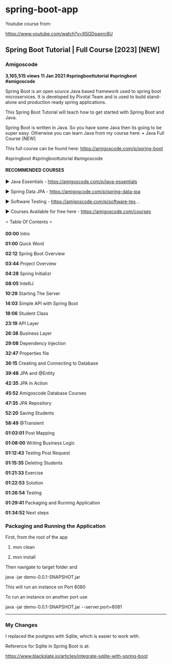 # spring-boot-app

Youtube course from:

https://www.youtube.com/watch?v=9SGDpanrc8U

## Spring Boot Tutorial | Full Course [2023] [NEW]

### Amigoscode

__3,165,515 views  11 Jan 2021  #springboottutorial #springboot #amigoscode__

Spring Boot is an open source Java based framework used to spring boot microservices. It is developed by Pivotal Team and is used to build stand-alone and production ready spring applications. 

This Spring Boot Tutorial will teach how to get started with Spring Boot and Java. 

Spring Boot is written in Java. So you have some Java then its going to be super easy. Otherwise you can learn Java from my course here:    • Java Full Course [NEW]  

This full course can be found here: https://amigoscode.com/p/spring-boot

#springboot #springboottutorial #amigoscode

#### RECOMMENDED COURSES

► Java Essentials - https://amigoscode.com/p/java-essentials

► Spring Data JPA - https://amigoscode.com/p/spring-data-jpa

► Software Testing - https://amigoscode.com/p/software-tes...


► Courses Available for free here - https://amigoscode.com/courses


⭐  Table Of Contents ⭐

__00:00__ Intro

__01:00__ Quick Word

__02:12__ Spring Boot Overview

__03:44__ Project Overview

__04:28__ Spring Initializr

__08:05__ IntelliJ

__10:29__ Starting The Server

__14:03__ Simple API with Spring Boot

__18:06__ Student Class

__23:19__ API Layer

__26:38__ Business Layer

__29:08__ Dependency Injection

__32:47__ Properties file

__36:15__ Creating and Connecting to Database

__39:48__ JPA and @Entity

__42:35__ JPA in Action

__45:52__ Amigoscode Database Courses

__47:35__ JPA Repository

__52:20__ Saving Students

__58:49__ @Transient

__01:03:01__ Post Mapping

__01:08:00__ Writing Business Logic

__01:12:43__ Testing Post Request

__01:15:35__ Deleting Students

__01:21:33__ Exercise

__01:22:53__ Solution

__01:26:54__ Testing

__01:29:41__ Packaging and Running Application

__01:34:52__ Next steps


### Packaging and Running the Application

First, from the root of the app

1. mvn clean

2. mvn install

Then navigate to target folder and

java -jar demo-0.0.1-SNAPSHOT.jar

This will run an instance on Port 8080

To run an instance on another port use

java -jar demo-0.0.1-SNAPSHOT.jar --server.port=8081


****************************************************************
### My Changes

I replaced the postgres with Sqlite, which is easier to work with.

Reference for Sqlite in Spring Boot is at: 

https://www.blackslate.io/articles/integrate-sqlite-with-spring-boot



